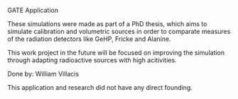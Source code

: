 GATE Application

These simulations were made as part of a PhD thesis, which aims to simulate calibration and volumetric sources in order to comparate measures of the radiation detectors like GeHP, Fricke and Alanine. 

This work project in the future will be focused on improving the simulation through adapting radioactive sources with high acitivities.

Done by: William Villacis

This application and research did not have any direct founding.
